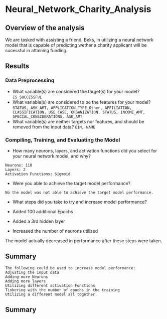 # Neural_Network_Charity_Analysis

## Overview of the analysis

We are tasked with assisting a friend, Beks, in utilizing a neural network model that is capable of predicting wether a charity applicant will be sucessful in attaining funding. 

## Results

### Data Preprocessing

- What variable(s) are considered the target(s) for your model?
    ``` IS_SUCCESSFUL ```
- What variable(s) are considered to be the features for your model?
    ```STATUS, ASK_AMT, APPLICATION_TYPE_Other, AFFILIATION, CLASSIFICATION, USE_CASE, ORGANIZATION, STATUS, INCOME_AMT, SPECIAL_CONSIDERATIONS, ASK_AMT ```
- What variable(s) are neither targets nor features, and should be removed from the input data?
  ``` EIN, NAME ```

### Compiling, Training, and Evaluating the Model
- How many neurons, layers, and activation functions did you select for your neural network model, and why?

```
Neurons: 110
Layers: 2
Activation Functions: Sigmoid

```

- Were you able to achieve the target model performance?

``` No the model was not able to achieve the target model performance. ```

- What steps did you take to try and increase model performance?

- Added 100 additional Epochs 
- Added a 3rd hidden layer
- Increased the number of neurons utilized 

The model actually decreased in performance after these steps were taken. 

## Summary
``` 
The following could be used to increase model performance: 
Adjusting the input data
Adding more Neurons
Adding more layers
Utilizing different activation Functions
Tinkering with the number of epochs in the training 
Utilizing a different model all together. 
```

## Summary
